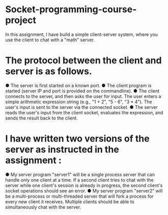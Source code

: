 # Socket-programming-course-project
In this assignment, I have build a simple client-server system, where you use the client to
chat with a "math" server. 
# The protocol between the client and server is as follows.
● The server is first started on a known port.
● The client program is started (server IP and port is provided on the commandline).
● The client connects to the server, and then asks the user for input. The user enters a
  simple arithmetic expression string (e.g., "1 + 2", "5 - 6", "3 * 4"). The user's input is sent to
  the server via the connected socket.
● The server reads the user's input from the client socket, evaluates the expression, and
  sends the result back to the client.
# I have written two versions of the server as instructed in the assignment :
● My server program "server1" will be a single process server that can handle only one
client at a time. If a second client tries to chat with the server while one client's session
is already in progress, the second client's socket operations should see an error.
● My server program "server2" will be a multi-process or multi-threaded server that will
fork a process for every new client it receives. Multiple clients should be able to
simultaneously chat with the server.

